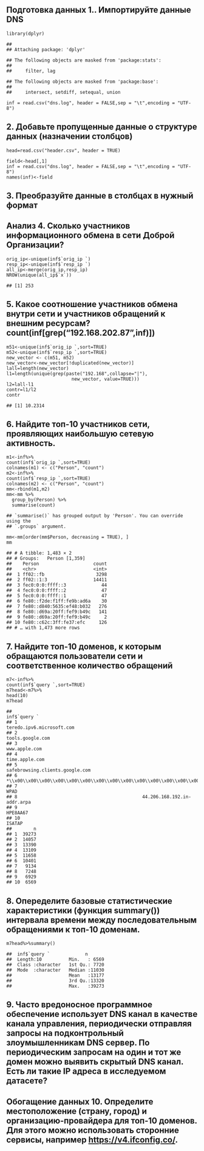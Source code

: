 ## Подготовка данных 1.. Импортируйте данные DNS

    library(dplyr)

    ## 
    ## Attaching package: 'dplyr'

    ## The following objects are masked from 'package:stats':
    ## 
    ##     filter, lag

    ## The following objects are masked from 'package:base':
    ## 
    ##     intersect, setdiff, setequal, union

    inf = read.csv("dns.log", header = FALSE,sep = "\t",encoding = "UTF-8")

## 2. Добавьте пропущенные данные о структуре данных (назначении столбцов)

    head=read.csv("header.csv", header = TRUE)

    field<-head[,1]
    inf = read.csv("dns.log", header = FALSE,sep = "\t",encoding = "UTF-8")
    names(inf)<-field

## 3. Преобразуйте данные в столбцах в нужный формат

## Анализ 4. Сколько участников информационного обмена в сети Доброй Организации?

    orig_ip<-unique(inf$`orig_ip `)
    resp_ip<-unique(inf$`resp_ip `)
    all_ip<-merge(orig_ip,resp_ip)
    NROW(unique(all_ip$`x`))

    ## [1] 253

## 5. Какое соотношение участников обмена внутри сети и участников обращений к внешним ресурсам?count(inf\[grep(“192.168.202.87”,inf)\])

    m51<-unique(inf$`orig_ip `,sort=TRUE)
    m52<-unique(inf$`resp_ip `,sort=TRUE)
    new_vector <- c(m51, m52)
    new_vector<-new_vector[!duplicated(new_vector)]
    lall=length(new_vector)
    l1=length(unique(grep(paste("192.168",collapse="|"), 
                            new_vector, value=TRUE)))
    l2=lall-l1
    contr=l1/l2
    contr

    ## [1] 10.2314

## 6. Найдите топ-10 участников сети, проявляющих наибольшую сетевую активность.

    m1<-inf%>%
    count(inf$`orig_ip `,sort=TRUE)
    colnames(m1) <- c("Person", "count")
    m2<-inf%>%
    count(inf$`resp_ip `,sort=TRUE)
    colnames(m2) <- c("Person", "count")
    mm<-rbind(m1,m2)
    mm<-mm %>%
      group_by(Person) %>%
      summarise(count)

    ## `summarise()` has grouped output by 'Person'. You can override using the
    ## `.groups` argument.

    mm<-mm[order(mm$Person, decreasing = TRUE), ]   
    mm

    ## # A tibble: 1,483 × 2
    ## # Groups:   Person [1,359]
    ##    Person                    count
    ##    <chr>                     <int>
    ##  1 ff02::fb                   3298
    ##  2 ff02::1:3                 14411
    ##  3 fec0:0:0:ffff::3             44
    ##  4 fec0:0:0:ffff::2             47
    ##  5 fec0:0:0:ffff::1             47
    ##  6 fe80::f2de:f1ff:fe9b:ad6a    30
    ##  7 fe80::d840:5635:ef48:b032   276
    ##  8 fe80::d69a:20ff:fef9:b49c   141
    ##  9 fe80::d69a:20ff:fef9:b49c     2
    ## 10 fe80::c62c:3ff:fe37:efc     126
    ## # … with 1,473 more rows

## 7. Найдите топ-10 доменов, к которым обращаются пользователи сети и соответственное количество обращений

    m7<-inf%>%
    count(inf$`query `,sort=TRUE)
    m7head<-m7%>%
    head(10)
    m7head

    ##                                                               inf$`query `
    ## 1                                                teredo.ipv6.microsoft.com
    ## 2                                                         tools.google.com
    ## 3                                                            www.apple.com
    ## 4                                                           time.apple.com
    ## 5                                          safebrowsing.clients.google.com
    ## 6  *\\x00\\x00\\x00\\x00\\x00\\x00\\x00\\x00\\x00\\x00\\x00\\x00\\x00\\x00
    ## 7                                                                     WPAD
    ## 8                                              44.206.168.192.in-addr.arpa
    ## 9                                                                 HPE8AA67
    ## 10                                                                  ISATAP
    ##        n
    ## 1  39273
    ## 2  14057
    ## 3  13390
    ## 4  13109
    ## 5  11658
    ## 6  10401
    ## 7   9134
    ## 8   7248
    ## 9   6929
    ## 10  6569

## 8. Опеределите базовые статистические характеристики (функция summary()) интервала времени между последовательным обращениями к топ-10 доменам.

    m7head%>%summary()

    ##  inf$`query `             n        
    ##  Length:10          Min.   : 6569  
    ##  Class :character   1st Qu.: 7720  
    ##  Mode  :character   Median :11030  
    ##                     Mean   :13177  
    ##                     3rd Qu.:13320  
    ##                     Max.   :39273

## 9. Часто вредоносное программное обеспечение использует DNS канал в качестве канала управления, периодически отправляя запросы на подконтрольный злоумышленникам DNS сервер. По периодическим запросам на один и тот же домен можно выявить скрытый DNS канал. Есть ли такие IP адреса в исследуемом датасете?

## Обогащение данных 10. Определите местоположение (страну, город) и организацию-провайдера для топ-10 доменов. Для этого можно использовать сторонние сервисы, например <https://v4.ifconfig.co/>.
